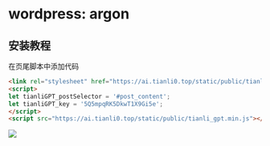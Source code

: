 # wordpress: argon

## 安装教程

在页尾脚本中添加代码

```HTML
<link rel="stylesheet" href="https://ai.tianli0.top/static/public/tianli_gpt.min.css">
<script>
let tianliGPT_postSelector = '#post_content';
let tianliGPT_key = '5Q5mpqRK5DkwT1X9Gi5e';
</script>
<script src="https://ai.tianli0.top/static/public/tianli_gpt.min.js"></script>
```

![](https://p.zhheo.com/S4Ceh822190881693363641493.png!blogimg)